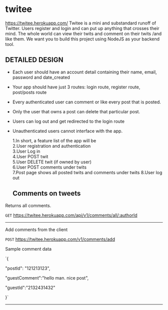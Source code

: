 # twitee
<https://twitee.herokuapp.com/>
Twitee is a mini and substandard runoff of Twitter. Users register and login and can put up anything that crosses their mind. The whole world can view their twits and comment on their twits /and like them. We want you to build this project using NodeJS as your backend tool.

## DETAILED DESIGN 
  

- Each user should have an account detail containing their name, email, password and date_created
- Your app should have just 3 routes: login route, register route, post/posts route
- Every authenticated user can comment or like every post that is posted.
- Only the user that owns a post can delete that particular post.
- Users can log out and get redirected to the login route
- Unauthenticated users cannot interface with the app.


  1.In short, a feature list of the app will be  
  2.User registration and authentication  
  3.User Log in  
  4.User POST twit  
  5.User DELETE twit (if owned by user)  
  6.User POST comments under twits  
  7.Post page shows all posted twits and comments under twits
  8.User log out  

  ## Comments on tweets

Returns all comments.

`GET`  <https://twitee.herokuapp.com/api/v1/comments/all/:authorId>
****
Add comments from the client

`POST`  <https://twitee.herokuapp.com/v1/comments/add>

  Sample comment data
  
`{

"postId": "121213123",

 "guestComment":"hello man. nice post",
 
 "guestId":"2132431432"
 
 }`
****
